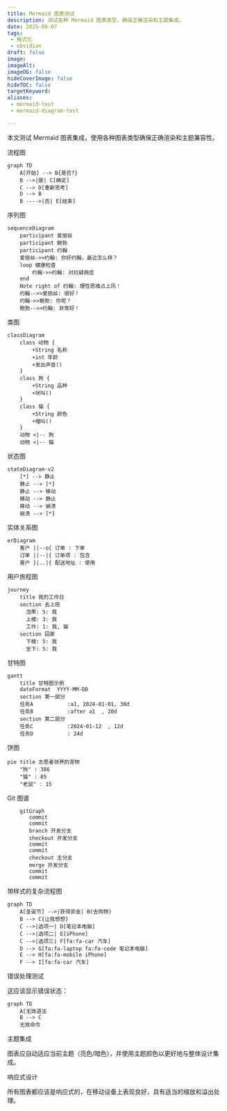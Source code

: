 ```yaml
---
title: Mermaid 图表测试
description: 测试各种 Mermaid 图表类型，确保正确渲染和主题集成。
date: 2025-09-07
tags:
 - 格式化
 - obsidian
draft: false
image:
imageAlt:
imageOG: false
hideCoverImage: false
hideTOC: false
targetKeyword:
aliases:
 - mermaid-test
 - mermaid-diagram-test

---
```


本文测试 Mermaid 图表集成，使用各种图表类型确保正确渲染和主题兼容性。

流程图

```mermaid
graph TD
    A[开始] --> B{是否?}
    B -->|是| C[确定]
    C --> D[重新思考]
    D --> B
    B ---->|否| E[结束]
```

序列图

```mermaid
sequenceDiagram
    participant 爱丽丝
    participant 鲍勃
    participant 约翰
    爱丽丝->>约翰: 你好约翰，最近怎么样？
    loop 健康检查
        约翰->>约翰: 对抗疑病症
    end
    Note right of 约翰: 理性思维占上风！
    约翰-->>爱丽丝: 很好！
    约翰->>鲍勃: 你呢？
    鲍勃-->>约翰: 非常好！
```

类图

```mermaid
classDiagram
    class 动物 {
        +String 名称
        +int 年龄
        +发出声音()
    }
    class 狗 {
        +String 品种
        +吠叫()
    }
    class 猫 {
        +String 颜色
        +喵叫()
    }
    动物 <|-- 狗
    动物 <|-- 猫
```

状态图

```mermaid
stateDiagram-v2
    [*] --> 静止
    静止 --> [*]
    静止 --> 移动
    移动 --> 静止
    移动 --> 崩溃
    崩溃 --> [*]
```

实体关系图

```mermaid
erDiagram
    客户 ||--o{ 订单 : 下单
    订单 ||--|{ 订单项 : 包含
    客户 }|..|{ 配送地址 : 使用
```

用户旅程图

```mermaid
journey
    title 我的工作日
    section 去上班
      泡茶: 5: 我
      上楼: 3: 我
      工作: 1: 我, 猫
    section 回家
      下楼: 5: 我
      坐下: 5: 我
```

甘特图

```mermaid
gantt
    title 甘特图示例
    dateFormat  YYYY-MM-DD
    section 第一部分
    任务A           :a1, 2024-01-01, 30d
    任务B           :after a1  , 20d
    section 第二部分
    任务C           :2024-01-12  , 12d
    任务D           : 24d
```

饼图

```mermaid
pie title 志愿者领养的宠物
    "狗" : 386
    "猫" : 85
    "老鼠" : 15
```

Git 图谱

```mermaid
    gitGraph
       commit
	   commit
	   branch 开发分支
	   checkout 开发分支
	   commit
	   commit
	   checkout 主分支
	   merge 开发分支
	   commit
	   commit
```

带样式的复杂流程图

```mermaid
graph TD
    A[圣诞节] -->|获得资金| B(去购物)
    B --> C{让我想想}
    C -->|选项一| D[笔记本电脑]
    C -->|选项二| E[iPhone]
    C -->|选项三| F[fa:fa-car 汽车]
    D --> G[fa:fa-laptop fa:fa-code 笔记本电脑]
    E --> H[fa:fa-mobile iPhone]
    F --> I[fa:fa-car 汽车]
```

错误处理测试

这应该显示错误状态：

```mermaid
graph TD
    A[无效语法
    B --> C
    无效命令
```

主题集成

图表应自动适应当前主题（亮色/暗色），并使用主题颜色以更好地与整体设计集成。

响应式设计

所有图表都应该是响应式的，在移动设备上表现良好，具有适当的缩放和溢出处理。